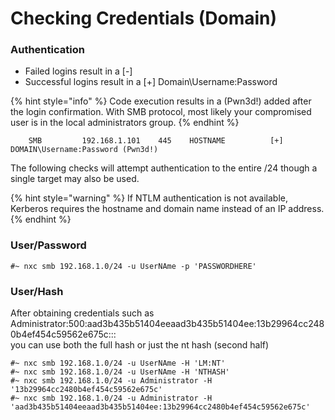 # Checking Credentials (Domain)

### Authentication

* Failed logins result in a \[-]
* Successful logins result in a \[+] Domain\Username:Password

{% hint style="info" %}
Code execution results in a (Pwn3d!) added after the login confirmation. With SMB protocol, most likely your compromised user is in the local administrators group.
{% endhint %}

```
    SMB         192.168.1.101    445    HOSTNAME          [+] DOMAIN\Username:Password (Pwn3d!)
```

The following checks will attempt authentication to the entire /24 though a single target may also be used.

{% hint style="warning" %}
If NTLM authentication is not available, Kerberos requires the hostname and domain name instead of an IP address.
{% endhint %}

### User/Password

```
#~ nxc smb 192.168.1.0/24 -u UserNAme -p 'PASSWORDHERE'
```

### User/Hash

After obtaining credentials such as\
Administrator:500:aad3b435b51404eeaad3b435b51404ee:13b29964cc2480b4ef454c59562e675c:::\
you can use both the full hash or just the nt hash (second half)

```
#~ nxc smb 192.168.1.0/24 -u UserNAme -H 'LM:NT'
#~ nxc smb 192.168.1.0/24 -u UserNAme -H 'NTHASH'
#~ nxc smb 192.168.1.0/24 -u Administrator -H '13b29964cc2480b4ef454c59562e675c'
#~ nxc smb 192.168.1.0/24 -u Administrator -H 'aad3b435b51404eeaad3b435b51404ee:13b29964cc2480b4ef454c59562e675c'
```
